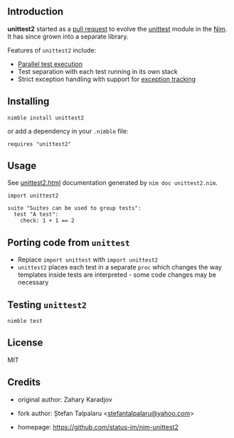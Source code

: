 ## Introduction

**unittest2** started as a [pull request](https://github.com/nim-lang/Nim/pull/9724) to evolve the [unittest](https://nim-lang.org/docs/unittest.html) module in the [Nim](https://nim-lang.org/). It has since grown into a separate library.

Features of `unittest2` include:

* [Parallel test execution](https://status-im.github.io/nim-unittest2/unittest2.html#running-tests-in-parallel)
* Test separation with each test running in its own stack
* Strict exception handling with support for [exception tracking](https://nim-lang.org/docs/manual.html#effect-system-exception-tracking)

## Installing

```text
nimble install unittest2
```

or add a dependency in your `.nimble` file:

```text
requires "unittest2"
```

## Usage

See [unittest2.html](https://status-im.github.io/nim-unittest2/unittest2.html) documentation generated by `nim doc unittest2.nim`.

```
import unittest2

suite "Suites can be used to group tests":
  test "A test":
    check: 1 + 1 == 2

```

## Porting code from `unittest`

* Replace `import unittest` with `import unittest2`
* `unittest2` places each test in a separate `proc` which changes the way templates inside tests are interpreted - some code changes may be necessary

## Testing `unittest2`

```text
nimble test
```


## License

MIT

## Credits

- original author: Zahary Karadjov

- fork author: Ștefan Talpalaru \<stefantalpalaru@yahoo.com\>

- homepage: https://github.com/status-im/nim-unittest2

